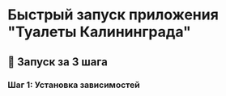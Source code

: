 # Быстрый запуск приложения "Туалеты Калининграда"

## 🚀 Запуск за 3 шага

### Шаг 1: Установка зависимостей
